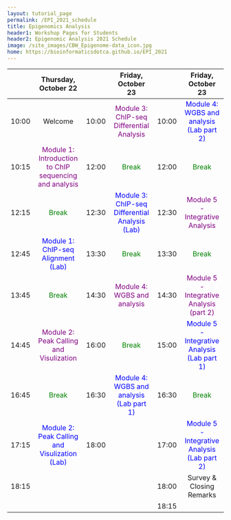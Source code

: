 ```yaml
---
layout: tutorial_page
permalink: /EPI_2021_schedule
title: Epigenomics Analysis
header1: Workshop Pages for Students
header2: Epigenomic Analysis 2021 Schedule
image: /site_images/CBW_Epigenome-data_icon.jpg
home: https://bioinformaticsdotca.github.io/EPI_2021
---
```


| | **Thursday, October 22** | | **Friday, October 23** || **Friday, October 23** |
| :---: | :---: | :---: | :---: | :---: | :---: |  
|	10:00	|	Welcome	|	10:00	|	<font color="purple">Module 3: ChIP-seq Differential Analysis</font>	|	10:00	|	<font color="blue">Module 4: WGBS and analysis (Lab part 2)</font>	|
|	10:15	|	<font color="purple">Module 1: Introduction to ChIP sequencing and analysis</font>	|	12:00	|	<font color="green">Break</font>	|	12:00	|	<font color="green">Break</font>	|
|	12:15	|	<font color="green">Break</font>	|	12:30	|	<font color="blue">Module 3: ChIP-seq Differential Analysis (Lab)</font>	|	12:30	|	<font color="purple">Module 5 - Integrative Analysis</font>	|
|	12:45	|	<font color="blue">Module 1: ChIP-seq Alignment (Lab)</font>	|	13:30	|	<font color="green">Break</font>	|	13:30	|	<font color="green">Break</font>	|
|	13:45	|	<font color="green">Break</font>	|	14:30	|	<font color="purple">Module 4: WGBS and analysis</font>	|	14:30	|	<font color="purple">Module 5 - Integrative Analysis (part 2)</font>	|
|	14:45	|	<font color="purple">Module 2: Peak Calling and Visulization</font>	|	16:00	|	<font color="green">Break</font>	|	15:00	|	<font color="blue">Module 5 - Integrative Analysis (Lab part 1)</font>	|
|	16:45	|	<font color="green">Break</font>	|	16:30	|	<font color="blue">Module 4: WGBS and analysis (Lab part 1)</font>	|	16:30	|	<font color="green">Break</font>	|
|	17:15	|	<font color="blue">Module 2: Peak Calling and Visulization (Lab)</font>	|	18:00	|		|	17:00	|	<font color="blue">Module 5 - Integrative Analysis (Lab part 2)</font>	|
|	18:15	|		|		|		|	18:00	|	Survey & Closing Remarks	|
|		|		|		|		|	18:15	|		|


